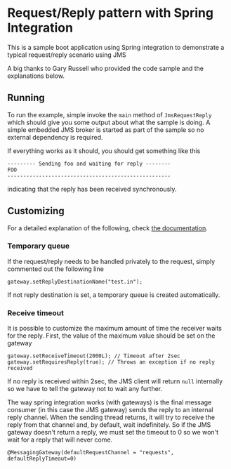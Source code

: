 # Request/Reply pattern with Spring Integration

This is a sample boot application using Spring integration to demonstrate a
typical request/reply scenario using JMS

A big thanks to Gary Russell who provided the code sample and the explanations
below.

## Running

To run the example, simple invoke the `main` method of `JmsRequestReply` which
should give you some output about what the sample is doing. A simple embedded
JMS broker is started as part of the sample so no external dependency is 
required.

If everything works as it should, you should get something like this

```
--------- Sending foo and waiting for reply --------
FOO
----------------------------------------------------
```

indicating that the reply has been received synchronously. 

## Customizing

For a detailed explanation of the following, check 
[the documentation](http://docs.spring.io/spring-integration/reference/html/jms.html#jms-outbound-gateway).

### Temporary queue

If the request/reply needs to be handled privately to the request, simply 
commented out the following line

```
gateway.setReplyDestinationName("test.in");
```

If not reply destination is set, a temporary queue is created automatically.

### Receive timeout

It is possible to customize the maximum amount of time the receiver waits for
the reply. First, the value of the maximum value should be set on the gateway

```
gateway.setReceiveTimeout(2000L); // Timeout after 2sec
gateway.setRequiresReply(true); // Throws an exception if no reply received
```

If no reply is received within 2sec, the JMS client will return `null` internally
so we have to tell the gateway not to wait any further.

The way spring integration works (with gateways) is the final message consumer 
(in this case the JMS gateway) sends the reply to an internal reply channel. When
the sending thread returns, it will try to receive the reply from that channel and,
by default, wait indefinitely. So if the JMS gateway doesn't return a reply, we must
set the timeout to 0 so we won't wait for a reply that will never come. 


```
@MessagingGateway(defaultRequestChannel = "requests", defaultReplyTimeout=0)
```

